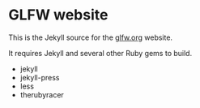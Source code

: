 # GLFW website

This is the Jekyll source for the [glfw.org](http://www.glfw.org/) website.

It requires Jekyll and several other Ruby gems to build.

 - jekyll
 - jekyll-press
 - less
 - therubyracer

